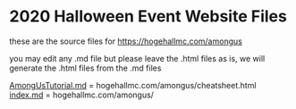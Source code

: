 # 2020 Halloween Event Website Files

these are the source files for https://hogehallmc.com/amongus

you may edit any .md file but please leave the .html files as is, we will
generate the .html files from the .md files

[AmongUsTutorial.md](AmongUsTutorial.md) = hogehallmc.com/amongus/cheatsheet.html  
[index.md](index.md) = hogehallmc.com/amongus/

